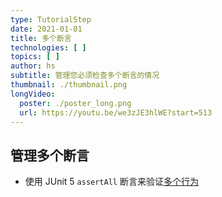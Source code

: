 ```yaml
---
type: TutorialStep
date: 2021-01-01
title: 多个断言
technologies: [ ]
topics: [ ]
author: hs
subtitle: 管理您必须检查多个断言的情况
thumbnail: ./thumbnail.png
longVideo:
  poster: ./poster_long.png
  url: https://youtu.be/we3zJE3hlWE?start=513
---
```


## 管理多个断言
- 使用 JUnit 5 `assertAll` 断言来验证[多个行为](https://junit.org/junit5/docs/current/user-guide/#writing-tests-assertions)
